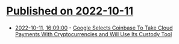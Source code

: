 # [Published on 2022-10-11](index.md)

* [2022-10-11, 16:09:00](https://news.slashdot.org/story/22/10/11/169251/google-selects-coinbase-to-take-cloud-payments-with-cryptocurrencies-and-will-use-its-custody-tool?utm_source=rss1.0mainlinkanon&utm_medium=feed) - [Google Selects Coinbase To Take Cloud Payments With Cryptocurrencies and Will Use Its Custody Tool](https://news.slashdot.org/story/22/10/11/169251/google-selects-coinbase-to-take-cloud-payments-with-cryptocurrencies-and-will-use-its-custody-tool?utm_source=rss1.0mainlinkanon&utm_medium=feed)
